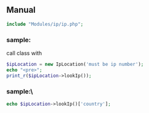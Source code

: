 ## Manual

```php
include "Modules/ip/ip.php";
```
### sample:
call class with
```php
$ipLocation = new IpLocation('must be ip number');
echo "<pre>";
print_r($ipLocation->lookIp());
```
### sample:\
```php
echo $ipLocation->lookIp()['country'];
```
